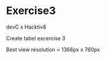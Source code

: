 # Exercise3
  devC x Hacktiv8
  
  Create tabel excercise 3
  
  Best view resolution = 1366px x 760px
